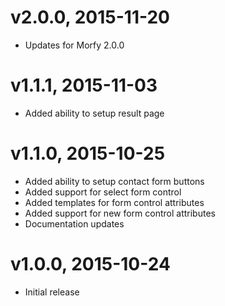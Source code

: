 # v2.0.0, 2015-11-20
* Updates for Morfy 2.0.0

# v1.1.1, 2015-11-03
* Added ability to setup result page

# v1.1.0, 2015-10-25
* Added ability to setup contact form buttons
* Added support for select form control
* Added templates for form control attributes
* Added support for new form control attributes
* Documentation updates

# v1.0.0, 2015-10-24
* Initial release
